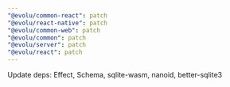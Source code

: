```yaml
---
"@evolu/common-react": patch
"@evolu/react-native": patch
"@evolu/common-web": patch
"@evolu/common": patch
"@evolu/server": patch
"@evolu/react": patch
---
```


Update deps: Effect, Schema, sqlite-wasm, nanoid, better-sqlite3
